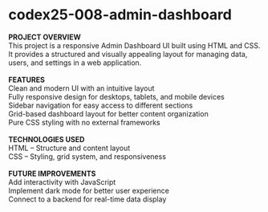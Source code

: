 # codex25-008-admin-dashboard

<strong>PROJECT OVERVIEW</strong>
<br>
This project is a responsive Admin Dashboard UI built using HTML and CSS. It provides a structured and visually appealing layout for managing data, users, and settings in a web application.
<br><br>
<strong>FEATURES</strong>
<br>
Clean and modern UI with an intuitive layout
<br>
Fully responsive design for desktops, tablets, and mobile devices
<br>
Sidebar navigation for easy access to different sections
<br>
Grid-based dashboard layout for better content organization
<br>
Pure CSS styling with no external frameworks
<br><br>
<strong>TECHNOLOGIES USED</strong>
<br>
HTML – Structure and content layout
<br>
CSS – Styling, grid system, and responsiveness
<br><br>
<strong>FUTURE IMPROVEMENTS</strong>
<br>
Add interactivity with JavaScript
<br>
Implement dark mode for better user experience
<br>
Connect to a backend for real-time data display
